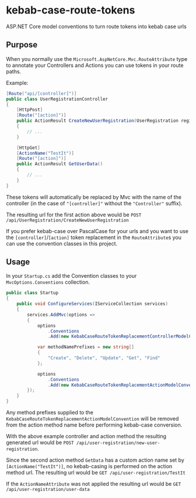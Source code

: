# kebab-case-route-tokens

ASP.NET Core model conventions to turn route tokens into kebab case urls

## Purpose

When you normally use the `Microsoft.AspNetCore.Mvc.RouteAttribute` type to annotate your Controllers and Actions you can use tokens in your route paths.

Example:

```csharp
[Route("api/[controller]")]
public class UserRegistrationController
{
    [HttpPost]
    [Route("[action]")]
    public ActionResult CreateNewUserRegistration(UserRegistration registration)
    {
        // ...
    }

    [HttpGet]
    [ActionName("TestIt")]
    [Route("[action]")]
    public ActionResult GetUserData()
    {
        // ...
    }
}
```

These tokens will automatically be replaced by Mvc with the name of the controller (in the case of `"[controller]"` without the `"Controller"` suffix).

The resulting url for the first action above would be `POST /api/UserRegistration/CreateNewUserRegistration`

If you prefer kebab-case over PascalCase for your urls and you want to use the `[controller]`/`[action]` token replacement in the `RouteAttribute`s you can use the convention classes in this project.

## Usage

In your `Startup.cs` add the Convention classes to your `MvcOptions.Conventions` collection.

```csharp
public class Startup
{
    public void ConfigureServices(IServiceCollection services)
    {
        services.AddMvc(options =>
        {
            options
                .Conventions
                .Add(new KebabCaseRouteTokenReplacementControllerModelConvention());

            var methodNamePrefixes = new string[]
            {
                "Create", "Delete", "Update", "Get", "Find"
            };

            options
                .Conventions
                .Add(new KebabCaseRouteTokenReplacementActionModelConvention(methodNamePrefixes));
        });
    }
}
```

Any method prefixes supplied to the `KebabCaseRouteTokenReplacementActionModelConvention` will be removed from the action method name before performing kebab-case conversion.

With the above example controller and action method the resulting generated url would be `POST /api/user-registration/new-user-registration`.

Since the second action method `GetData` has a custom action name set by `[ActionName("TestIt")]`, no kebab-casing is performed on the action method url. The resulting url would be `GET /api/user-registration/TestIt`

If the `ActionNameAttribute` was not applied the resulting url would be `GET /api/user-registration/user-data`
